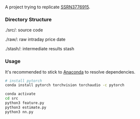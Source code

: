 A project trying to replicate [SSRN3776915](https://papers.ssrn.com/sol3/papers.cfm?abstract_id=3776915).

### Directory Structure

./src/: source code

./raw/: raw intraday price date

./stash/: intermediate results stash

### Usage

It's recommended to stick to [Anaconda](https://www.anaconda.com/) to resolve dependencies.

```bash
# install pytorch
conda install pytorch torchvision torchaudio -c pytorch
```

```bash
conda activate
cd src
python3 feature.py
python3 estimate.py
python3 nn.py
```

